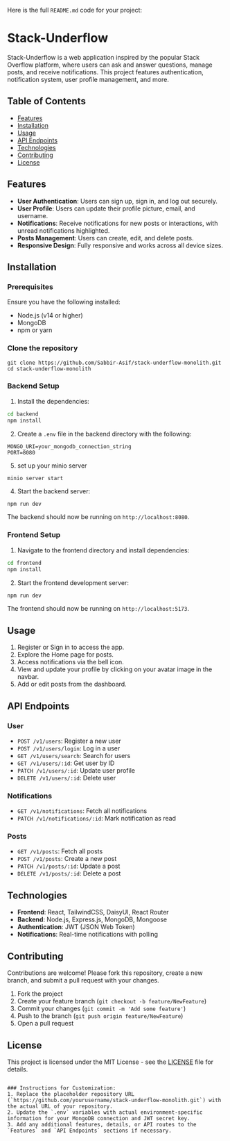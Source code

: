 Here is the full `README.md` code for your project:

# Stack-Underflow

Stack-Underflow is a web application inspired by the popular Stack Overflow platform, where users can ask and answer questions, manage posts, and receive notifications. This project features authentication, notification system, user profile management, and more.

## Table of Contents

- [Features](#features)
- [Installation](#installation)
- [Usage](#usage)
- [API Endpoints](#api-endpoints)
- [Technologies](#technologies)
- [Contributing](#contributing)
- [License](#license)

## Features

- **User Authentication**: Users can sign up, sign in, and log out securely.
- **User Profile**: Users can update their profile picture, email, and username.
- **Notifications**: Receive notifications for new posts or interactions, with unread notifications highlighted.
- **Posts Management**: Users can create, edit, and delete posts.
- **Responsive Design**: Fully responsive and works across all device sizes.

## Installation

### Prerequisites

Ensure you have the following installed:

- Node.js (v14 or higher)
- MongoDB
- npm or yarn

### Clone the repository

```
git clone https://github.com/Sabbir-Asif/stack-underflow-monolith.git
cd stack-underflow-monolith
```

### Backend Setup

1. Install the dependencies:

```bash
cd backend
npm install
```

2. Create a `.env` file in the backend directory with the following:

```
MONGO_URI=your_mongodb_connection_string
PORT=8080
```
5. set up your minio server

```
minio server start

```

4. Start the backend server:

```bash
npm run dev
```

The backend should now be running on `http://localhost:8080`.

### Frontend Setup

1. Navigate to the frontend directory and install dependencies:

```bash
cd frontend
npm install
```

2. Start the frontend development server:

```bash
npm run dev
```

The frontend should now be running on `http://localhost:5173`.

## Usage

1. Register or Sign in to access the app.
2. Explore the Home page for posts.
3. Access notifications via the bell icon.
4. View and update your profile by clicking on your avatar image in the navbar.
5. Add or edit posts from the dashboard.

## API Endpoints

### User

- `POST /v1/users`: Register a new user
- `POST /v1/users/login`: Log in a user
- `GET /v1/users/search`: Search for users
- `GET /v1/users/:id`: Get user by ID
- `PATCH /v1/users/:id`: Update user profile
- `DELETE /v1/users/:id`: Delete user

### Notifications

- `GET /v1/notifications`: Fetch all notifications
- `PATCH /v1/notifications/:id`: Mark notification as read

### Posts

- `GET /v1/posts`: Fetch all posts
- `POST /v1/posts`: Create a new post
- `PATCH /v1/posts/:id`: Update a post
- `DELETE /v1/posts/:id`: Delete a post

## Technologies

- **Frontend**: React, TailwindCSS, DaisyUI, React Router
- **Backend**: Node.js, Express.js, MongoDB, Mongoose
- **Authentication**: JWT (JSON Web Token)
- **Notifications**: Real-time notifications with polling

## Contributing

Contributions are welcome! Please fork this repository, create a new branch, and submit a pull request with your changes.

1. Fork the project
2. Create your feature branch (`git checkout -b feature/NewFeature`)
3. Commit your changes (`git commit -m 'Add some feature'`)
4. Push to the branch (`git push origin feature/NewFeature`)
5. Open a pull request

## License

This project is licensed under the MIT License - see the [LICENSE](LICENSE) file for details.
```

### Instructions for Customization:
1. Replace the placeholder repository URL (`https://github.com/yourusername/stack-underflow-monolith.git`) with the actual URL of your repository.
2. Update the `.env` variables with actual environment-specific information for your MongoDB connection and JWT secret key.
3. Add any additional features, details, or API routes to the `Features` and `API Endpoints` sections if necessary.